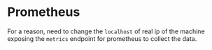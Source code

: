 # Prometheus

For a reason, need to change the `localhost` of real ip of the machine exposing the `metrics` endpoint for prometheus to
collect the data.